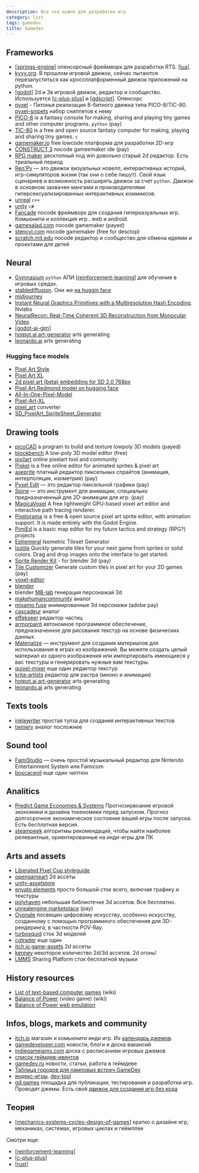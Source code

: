 ```yaml
---
description: Все что нужно для разработки игр
category: list
tags: gamedev
title: Gamedev
---
```

## Frameworks

- [[springs-engine]] опенсорсный фреймворк для разработки RTS. [[lua]].
- [kyvy.org](https://kivy.org/). В прошлом игровой движок, сейчас пытаются перезапуститься как кроссплатформенный движок приложений на python.
- [[godot]] 2d и 3в игровой движок, редактор и сообщество. Используется [[c-plus-plus]] и [[gdscript]]. Опенсорс
- [pyxel](https://github.com/kitao/pyxel) - Питонья реализация 8-битного движка типа PICO-8/TIC-80. [pyxel-snipets](https://github.com/kris-classes/pyxel-snippets) набор сниппетов к нему
- [PICO-8](https://www.lexaloffle.com/pico-8.php) is a fantasy console for making, sharing and playing tiny games and other computer programs. `python` (pay)
- [TIC-80](https://tic80.com/) is a free and open source fantasy computer for making, playing and sharing tiny games. `c`
- [gamemaker.io](https://gamemaker.io/ru) free lowcode платформа для разработки 2D-игр
- [CONSTRUCT 3](https://www.construct.net/en) nocode gameemaker ide (pay)
- [RPG maker](https://www.rpgmakerweb.com/) десктопный под win довольно старый 2d редактор. Есть триальный период
- [Ren'Py](https://www.renpy.org/) — это движок визуальных новелл, интерактивных историй, игр-симуляторов жизни (так они о себе пишут). Свой язык сценариев и возможность расширять движок за счет `python`. Движок в основном захвачен мангами и производителями гиперсексуализированных интерактивных коммиксов.
- [unreal](https://www.unrealengine.com/) `c++`
- [unity](https://unity.com/) `c#`
- [Fancade](https://www.fancade.com/wiki/home) nocode фреймворк для создания гиперказуальных игр. Комьюнити и коллекция игр.. web и android.
- [gamesalad.com](https://gamesalad.com/) nocode gamemaker (payed)
- [stencyl.com](https://stencyl.com/) nocode gamemaker (free for desctop)
- [scratch.mit.edu](https://scratch.mit.edu/) nocode редактор и сообщество для обмена идеями и проектами для детей

## Neural

- [Gymnasium](https://gymnasium.farama.org/) `python` АПИ [[reinforcement-learning]] для обучения в игровых средах.
- [stablediffusion](https://stablediffusionweb.com/). Они же [на huggin face](https://huggingface.co/stabilityai)
- [midjourney](https://docs.midjourney.com/)
- [Instant Neural Graphics Primitives with a Multiresolution Hash Encoding](https://nvlabs.github.io/instant-ngp/). Nvlabs
- [NeuralRecon: Real-Time Coherent 3D Reconstruction from Monocular Video](https://zju3dv.github.io/neuralrecon/)
- [[godot-ai-gim]]
- [hotpot.ai art-generator](https://hotpot.ai/art-generator) arts generating
- [leonardo.ai](https://leonardo.ai/) arts generating

### Hugging face models

- [Pixel Art Style](https://huggingface.co/kohbanye/pixel-art-style?text=exterminatus+pixelartstyle)
- [Pixel Art XL](https://huggingface.co/nerijs/pixel-art-xl?text=pixel+art%2C+Merry+Christmas+and+Happy+New+Year+super+mario)
- [2d pixel art (beta) embedding for SD 2.0 768px](https://huggingface.co/irateas/pixelart)
- [Pixel Art.Redmond model on hugging face](https://huggingface.co/artificialguybr/PixelArtRedmond)
- [All-In-One-Pixel-Model](https://huggingface.co/PublicPrompts/All-In-One-Pixel-Model)
- [Pixel-Art-XL](https://huggingface.co/imagepipeline/Pixel-Art-XL)
- [pixel_art](https://huggingface.co/spaces/pedrogengo/pixel_art) converter
- [SD_PixelArt_SpriteSheet_Generator](https://huggingface.co/Onodofthenorth/SD_PixelArt_SpriteSheet_Generator)

## Drawing tools

- [picoCAD](https://johanpeitz.itch.io/picocad) a program to build and texture lowpoly 3D models (payed)
- [blockbench](https://www.blockbench.net/) A low-poly 3D model editor (free)
- [pixilart](https://www.pixilart.com/) online pixelart tool and community
- [Piskel](https://www.piskelapp.com/) is a free online editor for animated sprites & pixel art
- [aseprite](https://www.aseprite.org/) платный редактор пиксельных спрайтов (анимация, интерполяция, изометрия) (pay)
- [Pyxel Edit](https://pyxeledit.com/) — это редактор пиксельной графики (pay)
- [Spine](http://en.esotericsoftware.com/) — это инструмент для анимации, специально предназначенный для 2D-анимации для игр. (pay)
- [MagicaVoxel](https://ephtracy.github.io/#ss-carousel_ss) A free lightweight GPU-based voxel art editor and interactive path tracing renderer.
- [Pixelorama](https://godotengine.org/showcase/pixelorama/) is a free & open source pixel art sprite editor, with animation support. It is made entirely with the Godot Engine.
- [PimiEd](https://noyemi-k.itch.io/pimied) is a basic map editor for my future tactics and strategy (RPG?) projects
- [Ephemeral](https://ephemeralen.itch.io/ephemeral-isotileset) Isometric Tileset Generator
- [Isotile](https://kyd.itch.io/isotile) Quickly generate tiles for your next game from sprites or solid colors. Drag and drop images onto the interface to get started.
- [Sprite Render Kit](https://blurymind.itch.io/sprite-render-kit-for-blender-3d) - for blender 3d (pay)
- [Tile Customizer](https://rgsdev.itch.io/2d-tile-customizer-by-rgsdev) Generate custom tiles in pixel art for your 2D games (pay)
- [voxel-editor](https://alexa-mulkerrin.itch.io/voxel-editor)
- [blender](https://www.blender.org/)
- blender [MB-lab](https://mb-lab-community.github.io/MB-Lab.github.io/) генерация персонажай 3d
- [makehumancommunity](http://www.makehumancommunity.org/) аналог
- [mixamo fuse](https://www.mixamo.com/#/) анимированные 3d персонажи (adobe pay)
- [cascadeur](https://cascadeur.com/) аналог
- [effekseer](https://effekseer.github.io/en/) редактор частиц
- [armorpaint](https://armorpaint.org/) автономное программное обеспечение, предназначенное для рисования текстур на основе физических данных.
- [Materialize](https://boundingboxsoftware.com/materialize/) — инструмент для создания материалов для использования в играх из изображений. Вы можете создать целый материал из одного изображения или импортировать имеющиеся у вас текстуры и генерировать нужные вам текстуры.
- [quixel-mixer](https://quixel.com/mixer) еще один редактор текстур
- [krita-artists](https://krita-artists.org/) редактор для растра (мноно и анимации)
- [hotpot.ai art-generator](https://hotpot.ai/art-generator) arts generating
- [leonardo.ai](https://leonardo.ai/) arts generating

## Texts tools

- [inklewriter](https://www.inklestudios.com/inklewriter/) простая тулза для создания интерактивных текстов
- [twinery](https://twinery.org/) аналог посложнее

## Sound tool

- [FamiStudio](https://famistudio.org/) — очень простой музыкальный редактор для Nintendo Entertainment System или Famicom
- [boscaceoil](https://boscaceoil.net/) еще один чиптюн

## Analitics

- [Predict Game Economies & Systems](https://machinations.io/) Прогнозирвоание игровой экономики и дизайна токеномики перед запуском. Прогноз долгосрочное экономическое состояние вашей игры после запуска. Есть бесплатная версия.
- [steampeek](https://steampeek.hu/) алгоритмы рекомендаций, чтобы найти наиболее релевантные, ориентированные на инди-игры для ПК

## Arts and assets

- [Liberated Pixel Cup styleguide](https://lpc.opengameart.org/static/LPC-Style-Guide/build/styleguide.html)
- [opengameart](https://opengameart.org/) 2d ассеты
- [unity-assetstore](https://assetstore.unity.com/)
- [envato elements](https://elements.envato.com/ru/) просто большой сток всего, включая графику и текстуры
- [polyhaven](https://polyhaven.com/) небольшая библиотечке 3d ассетов. Все бесплатно.
- [unrealengine marketplace](https://www.unrealengine.com/marketplace/en-US/store) (pay)
- [Oyonale](http://www.oyonale.com/) посвящен цифровому искусству, особенно искусству, созданному с помощью программного обеспечения для 3D-рендеринга, в частности POV-Ray.
- [turbosquid](https://www.turbosquid.com/) сток 3d моделей
- [cgtrader](https://www.cgtrader.com/) еще один
- [itch.io game-assets](https://itch.io/game-assets) 2d ассеты
- [kenney](https://www.kenney.nl/) некоторое количество 2d/3d ассетов. 2d огонь!
- [LMMS](https://lmms.io/lsp/) Sharing Platform сток бесплатной музыки

## History resources

- [List of text-based computer games](https://en.wikipedia.org/wiki/List_of_text-based_computer_games) (wiki)
- [Balance of Power](https://en.wikipedia.org/wiki/Balance_of_Power_(video_game)) (video game) (wiki)
- [Balance of Power web emulation](https://archive.org/details/BalanceOfPower2Macintosh)

## Infos, blogs, markets and community

- [itch.io](https://itch.io/) магазин и комьюнити инди игр. Их [календарь джемов](https://itch.io/jams).
- [gamedeveloper.com](https://www.gamedeveloper.com/) новости, блоги и доска вакансий
- [indiegamejams.com](https://www.indiegamejams.com/) доска с расписанием игровых джемов
- [список геймдев-ивентов](https://ru.ingamejob.com/ru/events)
- [gamedev.ru](https://gamedev.ru/) новости, статьи, работа в геймдеве
- [Таблица городов для ламповых встреч GameDev](https://www.gdtalents.com/chats)
- [яндекс-игры](https://yandex.ru/games). [dev-tool](https://yandex.ru/dev/games/doc/dg/concepts/about.html)
- [gd.games](https://gd.games/) площадка для публикации, тестирования и разработки игр. Проводят джемы. Есть свой [движок для создания игр без кода](https://editor.gdevelop.io/)

## Теория

- [[mechanics-systems-cycles-design-of-games]] кратко о дизайне игр, механиках, системах, игровых циклах и геймплее

Смотри еще:

- [[reinforcement-learning]]
- [[c-plus-plus]]
- [[rust]]

[//begin]: # "Autogenerated link references for markdown compatibility"
[springs-engine]: ../notes/springs-engine "Springs Engine"
[lua]: lua "Lua"
[godot]: ../notes/godot "godot engine"
[c-plus-plus]: c-plus-plus "Ресурсы по языку программирования С/С++"
[gdscript]: ../notes/gdscript "GDScript"
[reinforcement-learning]: reinforcement-learning "Reinforcement learning"
[godot-ai-gim]: ../notes/godot-ai-gim "Godot AI Gym"
[mechanics-systems-cycles-design-of-games]: ../notes/mechanics-systems-cycles-design-of-games "Mechanics systems cycles and design of games"
[rust]: rust "Ресурсы по языку программирования Rust"
[//end]: # "Autogenerated link references"